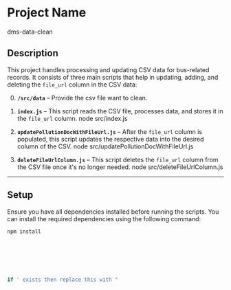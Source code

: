 

# Project Name 
dms-data-clean

## Description

This project handles processing and updating CSV data for bus-related records. It consists of three main scripts that help in updating, adding, and deleting the `file_url` column in the CSV data:

0. **`/src/data`** – Provide the csv file want to clean.

1. **`index.js`** – This script reads the CSV file, processes data, and stores it in the `file_url` column.
node src/index.js 


2. **`updatePollutionDocWithFileUrl.js`** – After the `file_url` column is populated, this script updates the respective data into the desired column of the CSV.
node src/updatePollutionDocWithFileUrl.js


3. **`deleteFileUrlColumn.js`** – This script deletes the `file_url` column from the CSV file once it's no longer needed.
node src/deleteFileUrlColumn.js

---

## Setup

Ensure you have all dependencies installed before running the scripts. You can install the required dependencies using the following command:

```bash
npm install







if ' exists then replace this with " 